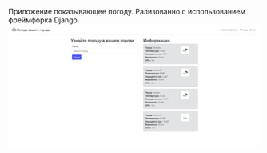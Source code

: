 Приложение показывающее погоду. Рализованно с использованием фреймфорка Django.
![UI.png](pictures%2FUI.png)